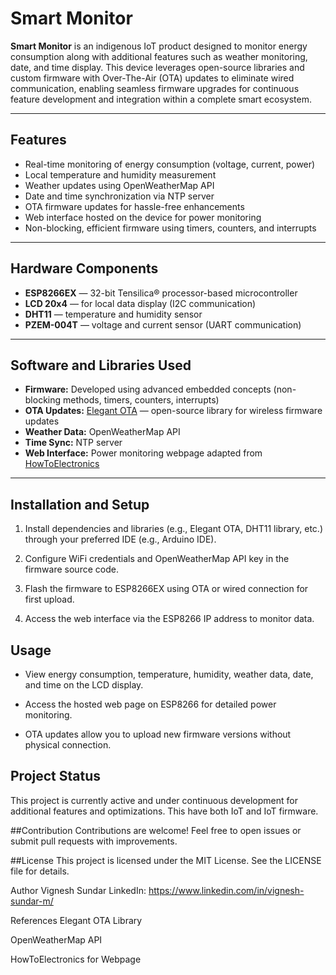 # Smart Monitor

**Smart Monitor** is an indigenous IoT product designed to monitor energy consumption along with additional features such as weather monitoring, date, and time display. This device leverages open-source libraries and custom firmware with Over-The-Air (OTA) updates to eliminate wired communication, enabling seamless firmware upgrades for continuous feature development and integration within a complete smart ecosystem.

---

## Features

- Real-time monitoring of energy consumption (voltage, current, power)
- Local temperature and humidity measurement
- Weather updates using OpenWeatherMap API
- Date and time synchronization via NTP server
- OTA firmware updates for hassle-free enhancements
- Web interface hosted on the device for power monitoring
- Non-blocking, efficient firmware using timers, counters, and interrupts

---

## Hardware Components

- **ESP8266EX** — 32-bit Tensilica® processor-based microcontroller  
- **LCD 20x4** — for local data display (I2C communication)  
- **DHT11** — temperature and humidity sensor  
- **PZEM-004T** — voltage and current sensor (UART communication)  

---

## Software and Libraries Used

- **Firmware:** Developed using advanced embedded concepts (non-blocking methods, timers, counters, interrupts)  
- **OTA Updates:** [Elegant OTA](https://docs.elegantota.pro/) — open-source library for wireless firmware updates  
- **Weather Data:** OpenWeatherMap API  
- **Time Sync:** NTP server  
- **Web Interface:** Power monitoring webpage adapted from [HowToElectronics](https://howtoelectronics.com)  

---

## Installation and Setup

1. Install dependencies and libraries (e.g., Elegant OTA, DHT11 library, etc.) through your preferred IDE (e.g., Arduino IDE).

2. Configure WiFi credentials and OpenWeatherMap API key in the firmware source code.

3. Flash the firmware to ESP8266EX using OTA or wired connection for first upload.

4. Access the web interface via the ESP8266 IP address to monitor data.

## Usage

- View energy consumption, temperature, humidity, weather data, date, and time on the LCD display.

- Access the hosted web page on ESP8266 for detailed power monitoring.

- OTA updates allow you to upload new firmware versions without physical connection.

## Project Status
This project is currently active and under continuous development for additional features and optimizations. This have both IoT and IoT firmware. 

##Contribution
Contributions are welcome! Feel free to open issues or submit pull requests with improvements.

##License
This project is licensed under the MIT License. See the LICENSE file for details.

Author
Vignesh Sundar
LinkedIn: https://www.linkedin.com/in/vignesh-sundar-m/

References
Elegant OTA Library

OpenWeatherMap API

HowToElectronics for Webpage


